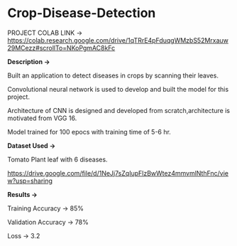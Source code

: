 # Crop-Disease-Detection

PROJECT COLAB LINK -> https://colab.research.google.com/drive/1qTRrE4pFduqgWMzbS52Mrxauw29MCezz#scrollTo=NKoPgmAC8kFc



<b>Description -></b> 

Built an application to detect diseases in crops by scanning their leaves.

Convolutional neural network is used to develop and built the model for this project.

Architecture of CNN is designed and developed from scratch,architecture is motivated from VGG 16.

Model trained for 100 epocs with training time of 5-6 hr.



<b>Dataset Used -> </b>

Tomato Plant leaf with 6 diseases.

https://drive.google.com/file/d/1NeJj7sZqIupFlzBwWtez4mmvmlNthFnc/view?usp=sharing



<b>Results -></b>

Training Accuracy -> 85%

Validation Accuracy -> 78%

Loss -> 3.2
